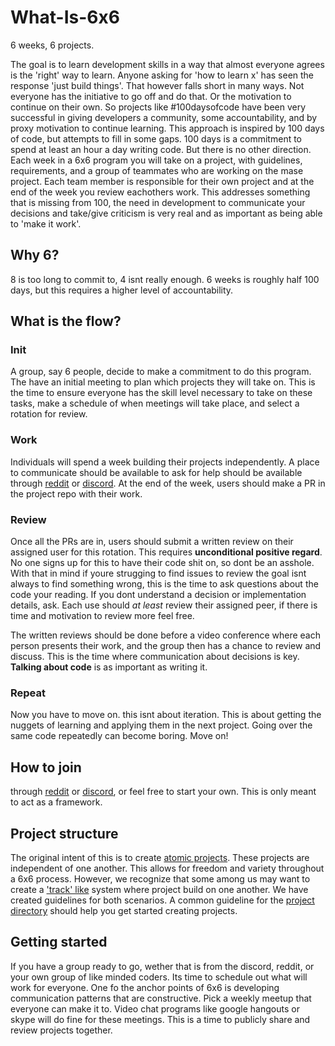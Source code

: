 # What-Is-6x6

6 weeks, 6 projects.

The goal is to learn development skills in a way that almost everyone agrees is the 'right' way to learn. Anyone asking for 'how to learn x' has seen the response 'just build things'. That however falls short in many ways. Not everyone has the initiative to go off and do that. Or the motivation to continue on their own. So projects like #100daysofcode have been very successful in giving developers a community, some accountability, and by proxy motivation to continue learning. This approach is inspired by 100 days of code, but attempts to fill in some gaps. 100 days is a commitment to spend at least an hour a day writing code. But there is no other direction. Each week in a 6x6 program you will take on a project, with guidelines, requirements, and a group of teammates who are working on the mase project. Each team member is responsible for their own project and at the end of the week you review eachothers work. This addresses something that is missing from 100, the need in development to communicate your decisions and take/give criticism is very real and as important as being able to 'make it work'.

## Why 6?

8 is too long to commit to, 4 isnt really enough. 6 weeks is roughly half 100 days, but this requires a higher level of accountability.

## What is the flow?

### Init

A group, say 6 people, decide to make a commitment to do this program. The have an initial meeting to plan which projects they will take on. This is the time to ensure everyone has the skill level necessary to take on these tasks, make a schedule of when meetings will take place, and select a rotation for review.

### Work

Individuals will spend a week building their projects independently. A place to communicate should be available to ask for help should be available through [reddit](https://www.reddit.com/r/6by6/) or [discord](https://discord.gg/KMzM9br). At the end of the week, users should make a PR in the project repo with their work.

### Review

Once all the PRs are in, users should submit a written review on their assigned user for this rotation. This requires **unconditional positive regard**. No one signs up for this to have their code shit on, so dont be an asshole. With that in mind if youre strugging to find issues to review the goal isnt always to find something wrong, this is the time to ask questions about the code your reading. If you dont understand a decision or implementation details, ask. Each use should _at least_ review their assigned peer, if there is time and motivation to review more feel free.

The written reviews should be done before a video conference where each person presents their work, and the group then has a chance to review and discuss. This is the time where communication about decisions is key. **Talking about code** is as important as writing it.

### Repeat

Now you have to move on. this isnt about iteration. This is about getting the nuggets of learning and applying them in the next project. Going over the same code repeatedly can become boring. Move on!

## How to join

through [reddit](https://www.reddit.com/r/6by6/) or [discord](https://discord.gg/KMzM9br), or feel free to start your own. This is only meant to act as a framework.

## Project structure

The original intent of this is to create [atomic projects](structure/atomic-project-repo.md). These projects are independent of one another. This allows for freedom and variety throughout a 6x6 process. However, we recognize that some among us may want to create a ['track' like](/structure/track-repo.md) system where project build on one another. We have created guidelines for both scenarios. A common guideline for the [project directory](structure/project-directory-and-readme.md) should help you get started creating projects.

## Getting started

If you have a group ready to go, wether that is from the discord, reddit, or your own group of like minded coders. Its time to schedule out what will work for everyone. One fo the anchor points of 6x6 is developing communication patterns that are constructive. Pick a weekly meetup that everyone can make it to. Video chat programs like google hangouts or skype will do fine for these meetings. This is a time to publicly share and review projects together.
